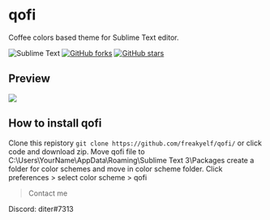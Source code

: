 # qofi
Coffee colors based theme for Sublime Text editor.

![Sublime Text](https://img.shields.io/badge/sublime_text-%23575757.svg?style=for-the-badge&logo=sublime-text&logoColor=important) [![GitHub forks](https://img.shields.io/github/forks/freakyelf/qofi?color=%23FF9800&logo=%23FF9800&logoColor=%23FF9800&style=for-the-badge)](https://github.com/freakyelf/qofi/network) [![GitHub stars](https://img.shields.io/github/stars/freakyelf/qofi?color=%23FF9800&logo=%23FF9800&logoColor=%23FF9800&style=for-the-badge)](https://github.com/freakyelf/qofi/stargazers) 
## Preview
![](https://i.imgur.com/SoRmQqL.png)

## How to install qofi

Clone this repistory `git clone https://github.com/freakyelf/qofi/` or click code and download zip. Move qofi file to C:\Users\YourName\AppData\Roaming\Sublime Text 3\Packages create a folder for color schemes and move in color scheme folder. Click preferences > select color scheme > qofi


> Contact me

Discord: diter#7313
